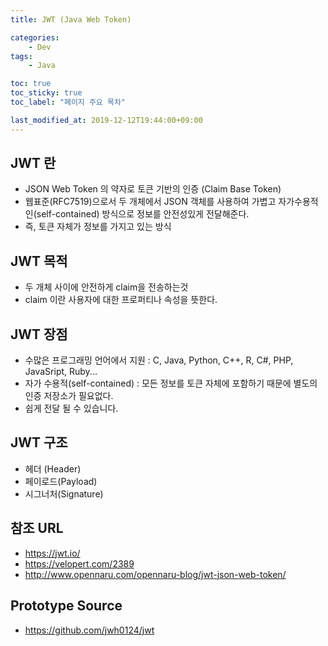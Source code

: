 ```yaml
---
title: JWT (Java Web Token)

categories:
    - Dev
tags:
    - Java

toc: true
toc_sticky: true
toc_label: "페이지 주요 목차"

last_modified_at: 2019-12-12T19:44:00+09:00
---
```



## JWT 란 ##
- JSON Web Token 의 약자로 토큰 기반의 인증 (Claim Base Token)
- 웹표준(RFC7519)으로서 두 개체에서 JSON 객체를 사용하여 가볍고 자가수용적인(self-contained) 방식으로 정보를 안전성있게 전달해준다.
- 즉, 토큰 자체가 정보를 가지고 있는 방식



## JWT 목적 ##
- 두 개체 사이에 안전하게 claim을 전송하는것
- claim 이란 사용자에 대한 프로퍼티나 속성을 뜻한다.



## JWT 장점 ##
- 수많은 프로그래밍 언어에서 지원 : C, Java, Python, C++, R, C#, PHP, JavaSript, Ruby...
- 자가 수용적(self-contained) : 모든 정보를 토큰 자체에 포함하기 때문에 별도의 인증 저장소가 필요없다.
- 쉽게 전달 될 수 있습니다.



## JWT 구조 ##
- 헤더 (Header)
- 페이로드(Payload)
- 시그너처(Signature)



## 참조 URL ##
- <https://jwt.io/>
- <https://velopert.com/2389>
- <http://www.opennaru.com/opennaru-blog/jwt-json-web-token/>

## Prototype Source ##
- <https://github.com/jwh0124/jwt>